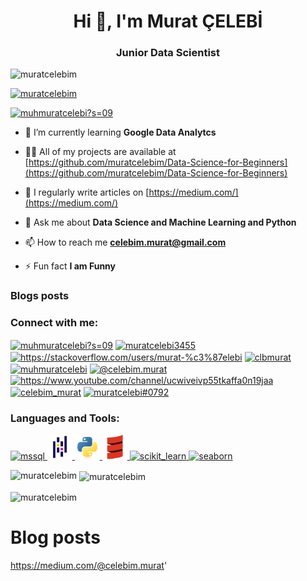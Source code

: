 <h1 align="center">Hi 👋, I'm Murat ÇELEBİ</h1>
<h3 align="center">Junior Data Scientist</h3>

<p align="left"> <img src="https://komarev.com/ghpvc/?username=muratcelebim&label=Profile%20views&color=0e75b6&style=flat" alt="muratcelebim" /> </p>

<p align="left"> <a href="https://github.com/ryo-ma/github-profile-trophy"><img src="https://github-profile-trophy.vercel.app/?username=muratcelebim" alt="muratcelebim" /></a> </p>

<p align="left"> <a href="https://twitter.com/muhmuratcelebi?s=09" target="blank"><img src="https://img.shields.io/twitter/follow/muhmuratcelebi?s=09?logo=twitter&style=for-the-badge" alt="muhmuratcelebi?s=09" /></a> </p>

- 🌱 I’m currently learning **Google Data Analytcs**

- 👨‍💻 All of my projects are available at [https://github.com/muratcelebim/Data-Science-for-Beginners](https://github.com/muratcelebim/Data-Science-for-Beginners)

- 📝 I regularly write articles on [https://medium.com/](https://medium.com/)

- 💬 Ask me about **Data Science and Machine Learning and Python**

- 📫 How to reach me **celebim.murat@gmail.com**

- ⚡ Fun fact **I am Funny**

### Blogs posts
<!-- BLOG-POST-LIST:START -->
<!-- BLOG-POST-LIST:END -->

<h3 align="left">Connect with me:</h3>
<p align="left">
<a href="https://twitter.com/muhmuratcelebi?s=09" target="blank"><img align="center" src="https://raw.githubusercontent.com/rahuldkjain/github-profile-readme-generator/master/src/images/icons/Social/twitter.svg" alt="muhmuratcelebi?s=09" height="30" width="40" /></a>
<a href="https://linkedin.com/in/muratcelebi3455" target="blank"><img align="center" src="https://raw.githubusercontent.com/rahuldkjain/github-profile-readme-generator/master/src/images/icons/Social/linked-in-alt.svg" alt="muratcelebi3455" height="30" width="40" /></a>
<a href="https://stackoverflow.com/users/https://stackoverflow.com/users/murat-%c3%87elebi" target="blank"><img align="center" src="https://raw.githubusercontent.com/rahuldkjain/github-profile-readme-generator/master/src/images/icons/Social/stack-overflow.svg" alt="https://stackoverflow.com/users/murat-%c3%87elebi" height="30" width="40" /></a>
<a href="https://kaggle.com/clbmurat" target="blank"><img align="center" src="https://raw.githubusercontent.com/rahuldkjain/github-profile-readme-generator/master/src/images/icons/Social/kaggle.svg" alt="clbmurat" height="30" width="40" /></a>
<a href="https://instagram.com/muhmuratcelebi" target="blank"><img align="center" src="https://raw.githubusercontent.com/rahuldkjain/github-profile-readme-generator/master/src/images/icons/Social/instagram.svg" alt="muhmuratcelebi" height="30" width="40" /></a>
<a href="https://medium.com/@celebim.murat" target="blank"><img align="center" src="https://raw.githubusercontent.com/rahuldkjain/github-profile-readme-generator/master/src/images/icons/Social/medium.svg" alt="@celebim.murat" height="30" width="40" /></a>
<a href="https://www.youtube.com/c/https://www.youtube.com/channel/ucwiveivp55tkaffa0n19jaa" target="blank"><img align="center" src="https://raw.githubusercontent.com/rahuldkjain/github-profile-readme-generator/master/src/images/icons/Social/youtube.svg" alt="https://www.youtube.com/channel/ucwiveivp55tkaffa0n19jaa" height="30" width="40" /></a>
<a href="https://www.hackerrank.com/celebim_murat" target="blank"><img align="center" src="https://raw.githubusercontent.com/rahuldkjain/github-profile-readme-generator/master/src/images/icons/Social/hackerrank.svg" alt="celebim_murat" height="30" width="40" /></a>
<a href="https://discord.gg/muratcelebi#0792" target="blank"><img align="center" src="https://raw.githubusercontent.com/rahuldkjain/github-profile-readme-generator/master/src/images/icons/Social/discord.svg" alt="muratcelebi#0792" height="30" width="40" /></a>
</p>

<h3 align="left">Languages and Tools:</h3>
<p align="left"> <a href="https://www.microsoft.com/en-us/sql-server" target="_blank" rel="noreferrer"> <img src="https://www.svgrepo.com/show/303229/microsoft-sql-server-logo.svg" alt="mssql" width="40" height="40"/> </a> <a href="https://pandas.pydata.org/" target="_blank" rel="noreferrer"> <img src="https://raw.githubusercontent.com/devicons/devicon/2ae2a900d2f041da66e950e4d48052658d850630/icons/pandas/pandas-original.svg" alt="pandas" width="40" height="40"/> </a> <a href="https://www.python.org" target="_blank" rel="noreferrer"> <img src="https://raw.githubusercontent.com/devicons/devicon/master/icons/python/python-original.svg" alt="python" width="40" height="40"/> </a> <a href="https://www.scala-lang.org" target="_blank" rel="noreferrer"> <img src="https://raw.githubusercontent.com/devicons/devicon/master/icons/scala/scala-original.svg" alt="scala" width="40" height="40"/> </a> <a href="https://scikit-learn.org/" target="_blank" rel="noreferrer"> <img src="https://upload.wikimedia.org/wikipedia/commons/0/05/Scikit_learn_logo_small.svg" alt="scikit_learn" width="40" height="40"/> </a> <a href="https://seaborn.pydata.org/" target="_blank" rel="noreferrer"> <img src="https://seaborn.pydata.org/_images/logo-mark-lightbg.svg" alt="seaborn" width="40" height="40"/> </a> </p>

<p><img align="left" src="https://github-readme-stats.vercel.app/api/top-langs?username=muratcelebim&show_icons=true&locale=en&layout=compact" alt="muratcelebim" /></p>

<p>&nbsp;<img align="center" src="https://github-readme-stats.vercel.app/api?username=muratcelebim&show_icons=true&locale=en" alt="muratcelebim" /></p>

<p><img align="center" src="https://github-readme-streak-stats.herokuapp.com/?user=muratcelebim&" alt="muratcelebim" /></p>






# Blog posts

<!-- BLOG-POST-LIST:START -->
<!-- BLOG-POST-LIST:END -->
    
https://medium.com/@celebim.murat'
